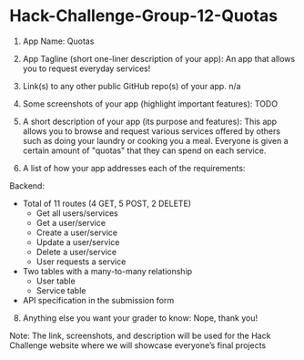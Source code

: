 # Hack-Challenge-Group-12-Quotas

1. App Name: Quotas

2. App Tagline (short one-liner description of your app): An app that allows you to request everyday services!

3. Link(s) to any other public GitHub repo(s) of your app. n/a

4. Some screenshots of your app (highlight important features): TODO

5. A short description of your app (its purpose and features): This app allows you to browse and request various services offered by others such as doing your laundry or cooking you a meal. Everyone is given a certain amount of "quotas" that they can spend on each service.

6. A list of how your app addresses each of the requirements:

Backend:
* Total of 11 routes (4 GET, 5 POST, 2 DELETE)
  * Get all users/services
  * Get a user/service
  * Create a user/service
  * Update a user/service
  * Delete a user/service
  * User requests a service   
* Two tables with a many-to-many relationship
  * User table
  * Service table   
* API specification in the submission form

8. Anything else you want your grader to know: Nope, thank you!

Note: The link, screenshots, and description will be used for the Hack Challenge website where we will showcase everyone’s final projects
